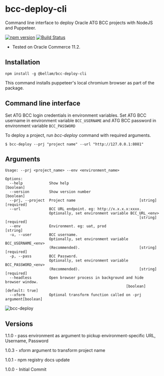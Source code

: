 # bcc-deploy-cli

Command line interface to deploy Oracle ATG BCC projects with NodeJS and Puppeteer.

[![npm version](https://img.shields.io/npm/v/@bellam/bcc-deploy-cli.svg?style=flat)](https://www.npmjs.com/package/@bellam/bcc-deploy-cli)
[![Build Status](https://travis-ci.org/bellam/bcc-deploy-cli.svg?branch=master)](https://travis-ci.org/bellam/bcc-deploy-cli)

- Tested on Oracle Commerce 11.2.

## Installation

`npm install -g @bellam/bcc-deploy-cli`

This command installs puppeteer's local chromium browser as part of the package.

## Command line interface

Set ATG BCC login credentials in environment variables. Set ATG BCC username in environment variable `BCC_USERNAME` and ATG BCC password in environment variable `BCC_PASSWORD`

To deploy a project, run _bcc-deploy_ command with required arguments.

`$ bcc-deploy --prj "project name" --url "http://127.0.0.1:8081"`

## Arguments

```
Usage: --prj <project_name> --env <environment_name>

Options:
  --help            Show help                                          [boolean]
  --version         Show version number                                [boolean]
  --prj, --project  Project name                             [string] [required]
  --url             BCC URL endpoint. eg: http://x.x.x.x:xxxx.
                    Optionally, set environment variable BCC_URL_<env>
                                                             [string] [required]
  --env             Environment. eg: uat, prod                          [string]
  -u, --user        BCC username.
                    Optionally, set environment variable BCC_USERNAME_<env>
                    (Recommended).                           [string] [required]
  -p, --pass        BCC Password.
                    Optionally, set environment variable BCC_PASSWORD_<env>
                    (Recommended).                           [string] [required]
  --headless        Open browser process in background and hide browser window.
                                                       [boolean] [default: true]
  --xform           Optional transform function called on -prj argument[boolean]
```

![bcc-deploy](https://user-images.githubusercontent.com/1712809/91556676-bca7f200-e950-11ea-89ab-5c6062cdca46.png)

## Versions

1.1.0 - pass environment as argument to pickup environment-specific URL, Username, Password

1.0.3 - xform argument to transform project name

1.0.1 - npm registry docs update

1.0.0 - Initial Commit
